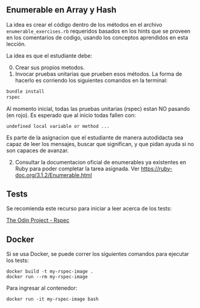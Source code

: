 ## Enumerable en Array y Hash

La idea es crear el código dentro de los métodos en el archivo `enumerable_exercises.rb` requeridos basados en los hints que se proveen en los comentarios de codigo, usando los conceptos aprendidos en esta lección.

La idea es que el estudiante debe:

0. Crear sus propios metodos.
1. Invocar pruebas unitarias que prueben esos métodos. La forma de hacerlo es corriendo los siguientes comandos en la terminal:

```rb
bundle install
rspec
```

Al momento inicial, todas las pruebas unitarias (rspec) estan NO pasando (en rojo). Es esperado que al inicio todas fallen con:


```shell
undefined local variable or method ...
```

Es parte de la asignacion que el estudiante de manera autodidacta sea capaz de leer los mensajes, buscar que significan, y que pidan ayuda si no son capaces de avanzar.

2. Consultar la documentacion oficial de enumerables ya existentes en Ruby para poder completar la tarea asignada. Ver https://ruby-doc.org/3.1.2/Enumerable.html


## Tests

Se recomienda este recurso para iniciar a leer acerca de los tests:

[The Odin Project - Rspec](https://www.theodinproject.com/lessons/ruby-introduction-to-rspec)

## Docker

Si se usa Docker, se puede correr los siguientes comandos para ejecutar los tests:

```
docker build -t my-rspec-image .
docker run --rm my-rspec-image
```

Para ingresar al contenedor:

```
docker run -it my-rspec-image bash
```